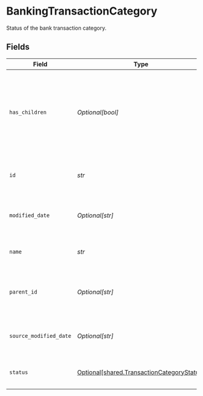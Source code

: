 # BankingTransactionCategory

Status of the bank transaction category.


## Fields

| Field                                                                                                       | Type                                                                                                        | Required                                                                                                    | Description                                                                                                 | Example                                                                                                     |
| ----------------------------------------------------------------------------------------------------------- | ----------------------------------------------------------------------------------------------------------- | ----------------------------------------------------------------------------------------------------------- | ----------------------------------------------------------------------------------------------------------- | ----------------------------------------------------------------------------------------------------------- |
| `has_children`                                                                                              | *Optional[bool]*                                                                                            | :heavy_minus_sign:                                                                                          | A Boolean indicating whether there are other bank transaction categories beneath this one in the hierarchy. |                                                                                                             |
| `id`                                                                                                        | *str*                                                                                                       | :heavy_check_mark:                                                                                          | The unique identifier of the bank transaction category.                                                     |                                                                                                             |
| `modified_date`                                                                                             | *Optional[str]*                                                                                             | :heavy_minus_sign:                                                                                          | N/A                                                                                                         | 2022-10-23 00:00:00 +0000 UTC                                                                               |
| `name`                                                                                                      | *str*                                                                                                       | :heavy_check_mark:                                                                                          | The name of the bank transaction category.                                                                  |                                                                                                             |
| `parent_id`                                                                                                 | *Optional[str]*                                                                                             | :heavy_minus_sign:                                                                                          | The unique identifier of the parent bank transaction category.                                              |                                                                                                             |
| `source_modified_date`                                                                                      | *Optional[str]*                                                                                             | :heavy_minus_sign:                                                                                          | N/A                                                                                                         | 2022-10-23 00:00:00 +0000 UTC                                                                               |
| `status`                                                                                                    | [Optional[shared.TransactionCategoryStatus]](../../models/shared/transactioncategorystatus.md)              | :heavy_minus_sign:                                                                                          | The status of the transaction category.                                                                     |                                                                                                             |